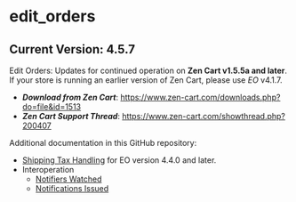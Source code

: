 # edit_orders

## Current Version: 4.5.7

Edit Orders: Updates for continued operation on **Zen Cart v1.5.5a and later**.  If your store is running an earlier version of Zen Cart, please use _EO_ v4.1.7.

- _**Download from Zen Cart**_: https://www.zen-cart.com/downloads.php?do=file&id=1513
- _**Zen Cart Support Thread**_: https://www.zen-cart.com/showthread.php?200407

Additional documentation in this GitHub repository:

- [Shipping Tax Handling](./pages/shipping_tax_handling.md) for EO version 4.4.0 and later.
- Interoperation
  - [Notifiers Watched](./pages/notifiers_watched.md)
  - [Notifications Issued](./pages/notifications_issued.md)
